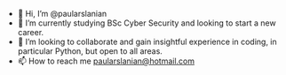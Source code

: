 - 👋 Hi, I’m @paularslanian
- 🌱 I’m currently studying BSc Cyber Security and looking to start a new career.
- 💞️ I’m looking to collaborate and gain insightful experience in coding, in particular Python, but open to all areas.
- 📫 How to reach me paularslanian@hotmail.com

<!---
paularslanian/paularslanian is a ✨ special ✨ repository because its `README.md` (this file) appears on your GitHub profile.
You can click the Preview link to take a look at your changes.
--->
